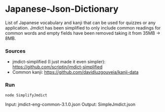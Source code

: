 # Japanese-Json-Dictionary
List of Japanese vocabulary and kanji that can be used for quizzes or any application. 
Jmdict has been simplified to only include common readings for common words and empty fields have been removed taking it from 35MB -> 8MB.

### Sources
- jmdict-simplified (I just made it even simpler): https://github.com/scriptin/jmdict-simplified
- Common kanji: https://github.com/davidluzgouveia/kanji-data

### Run
`node SimplifyJmdict`

Input: jmdict-eng-common-3.1.0.json
Output: SimpleJmdict.json
